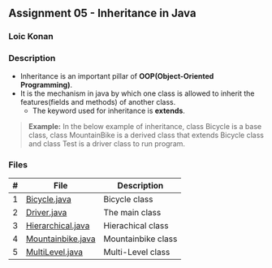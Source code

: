 ## Assignment 05 - Inheritance in Java

### Loic Konan

### Description

- Inheritance is an important pillar of **OOP(Object-Oriented Programming)**.<br> 
- It is the mechanism in java by which one class is allowed to inherit the features(fields and methods) of another class.
  - The keyword used for inheritance is **extends**.
  
> **Example:** In the below example of inheritance, class Bicycle is a base class,
> class MountainBike is a derived class that extends Bicycle class and class Test is a driver class to run program.

### Files

|   #   | File                                   | Description        |
| :---: | -------------------------------------- | ------------------ |
|   1   | [Bicycle.java](Bicycle.java)           | Bicycle class      |
|   2   | [Driver.java](Driver.java)             | The main class     |
|   3   | [Hierarchical.java](Hierarchical.java) | Hierachical class  |
|   4   | [Mountainbike.java](Mountainbike.java) | Mountainbike class |
|   5   | [MultiLevel.java](MultiLevel.java)     | Multi-Level class  |
